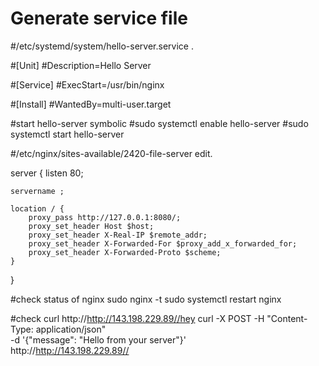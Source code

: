 # Generate service file
#/etc/systemd/system/hello-server.service .

#[Unit]
#Description=Hello Server

#[Service]
#ExecStart=/usr/bin/nginx

#[Install]
#WantedBy=multi-user.target

#start hello-server symbolic
#sudo systemctl enable hello-server
#sudo systemctl start hello-server

#/etc/nginx/sites-available/2420-file-server edit.

server {
    listen 80;

    servername ;

    location / {
        proxy_pass http://127.0.0.1:8080/;
        proxy_set_header Host $host;
        proxy_set_header X-Real-IP $remote_addr;
        proxy_set_header X-Forwarded-For $proxy_add_x_forwarded_for;
        proxy_set_header X-Forwarded-Proto $scheme;
    }
}

#check status of nginx 
sudo nginx -t
sudo systemctl restart nginx

#check 
curl http://http://143.198.229.89//hey
curl -X POST -H "Content-Type: application/json" \
  -d '{"message": "Hello from your server"}' \
  http://http://143.198.229.89//
